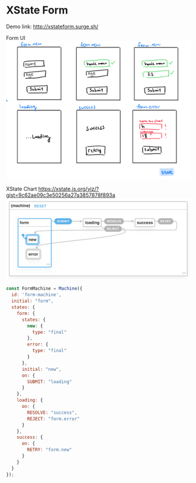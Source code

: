 # XState Form

Demo link:
http://xstateform.surge.sh/

Form UI
![form-ui](formui.png)

XState Chart
https://xstate.js.org/viz/?gist=9c62ae09c3e50256a27a3857878f893a
![xstate-form](Form.png)

```javascript
const FormMachine = Machine({
  id: 'form-machine',
  initial: "form",
  states: {
    form: {
      states: {
        new: {
          type: "final"
        },
        error: {
          type: "final"
        }
      },
      initial: "new",
      on: {
        SUBMIT: "loading"
      }
    },
    loading: {
      on: {
        RESOLVE: "success",
        REJECT: "form.error"
      }
    },
    success: {
      on: {
        RETRY: "form.new"
      }
    }
  }
});
```